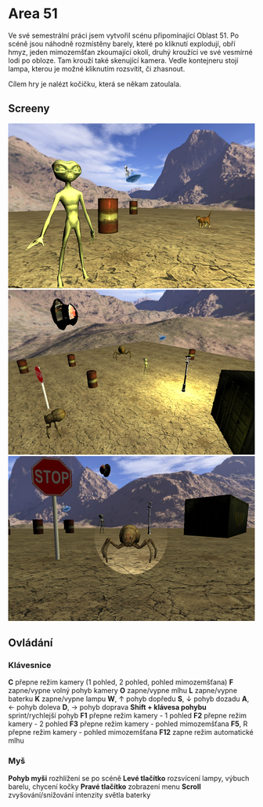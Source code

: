 #  Area 51
Ve své semestrální práci jsem vytvořil scénu připomínající Oblast 51. Po scéně jsou náhodně rozmístěny barely, které po kliknutí explodují, obří hmyz, jeden mimozemšťan zkoumající okolí, druhý kroužící ve své vesmírné lodi po obloze. Tam krouží také skenující kamera. Vedle kontejneru stojí lampa, kterou je možné kliknutím rozsvítit, či zhasnout.

Cílem hry je nalézt kočičku, která se někam zatoulala.

## Screeny ##

![](img/img01.png?raw=true)
![](img/img02.png?raw=true)
![](img/img03.png?raw=true)

## Ovládání ##

### Klávesnice ###

**C** přepne režim kamery (1 pohled, 2 pohled, pohled mimozemšťana)
**F** zapne/vypne volný pohyb kamery
**O** zapne/vypne mlhu
**L** zapne/vypne baterku
**K** zapne/vypne lampu
**W**, ↑ pohyb dopředu
**S**, ↓ pohyb dozadu
**A**, ← pohyb doleva
**D**, → pohyb doprava
**Shift + klávesa pohybu** sprint/rychlejší pohyb
**F1** přepne režim kamery - 1 pohled
**F2** přepne režim kamery - 2 pohled
**F3** přepne režim kamery - pohled mimozemšťana
**F5**, R přepne režim kamery - pohled mimozemšťana
**F12** zapne režim automatické mlhu

### Myš ###

**Pohyb myši** rozhlížení se po scéně
**Levé tlačítko** rozsvícení lampy, výbuch barelu, chycení kočky
**Pravé tlačítko** zobrazení menu
**Scroll** zvyšování/snižování intenzity světla baterky